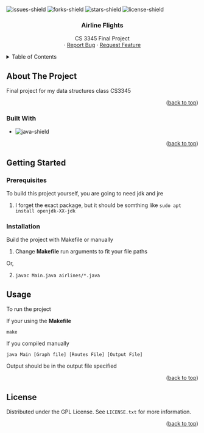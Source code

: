 <a name="readme-top"></a>

![issues-shield]
![forks-shield]
![stars-shield]
![license-shield]

<h3 align="center">Airline Flights</h3>

  <p align="center">
    CS 3345 Final Project
    <br />
    ·
    <a href="https://github.com/MagnusChase03/AirlineFlights/issues">Report Bug</a>
    ·
    <a href="https://github.com/MagnusChase03/AirlineFlights/issues">Request Feature</a>
  </p>
</div>

<details>
  <summary>Table of Contents</summary>
  <ol>
    <li>
      <a href="#about-the-project">About The Project</a>
      <ul>
        <li><a href="#built-with">Built With</a></li>
      </ul>
    </li>
    <li>
      <a href="#getting-started">Getting Started</a>
      <ul>
        <li><a href="#prerequisites">Prerequisites</a></li>
        <li><a href="#installation">Installation</a></li>
      </ul>
    </li>
    <li><a href="#usage">Usage</a></li>
    <li><a href="#license">License</a></li>
  </ol>
</details>

## About The Project

Final project for my data structures class CS3345

<p align="right">(<a href="#readme-top">back to top</a>)</p>

### Built With

* ![java-shield]

<p align="right">(<a href="#readme-top">back to top</a>)</p>

## Getting Started

### Prerequisites

To build this project yourself, you are going to need jdk and jre

1) I forget the exact package, but it should be somthing like `sudo apt install openjdk-XX-jdk`

### Installation

Build the project with Makefile or manually

1) Change **Makefile** run arguments to fit your file paths

Or,

2) `javac Main.java airlines/*.java`

## Usage

To run the project

If your using the **Makefile**

`make` 


If you compiled manually

`java Main [Graph file] [Routes File] [Output File]` 

Output should be in the output file specified

<p align="right">(<a href="#readme-top">back to top</a>)</p>

<!-- LICENSE -->
## License

Distributed under the GPL License. See `LICENSE.txt` for more information.

<p align="right">(<a href="#readme-top">back to top</a>)</p>

[issues-shield]: https://img.shields.io/github/issues/MagnusChase03/AirlineFlights?style=for-the-badge
[forks-shield]: https://img.shields.io/github/forks/MagnusChase03/AirlineFlights?style=for-the-badge
[stars-shield]: https://img.shields.io/github/stars/MagnusChase03/AirlineFlights?style=for-the-badge
[license-shield]: https://img.shields.io/github/license/magnuschase03/AirlineFlights?style=for-the-badge
[java-shield]: https://img.shields.io/badge/Java-20232A?style=for-the-badge&logo=coffeescript

